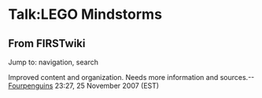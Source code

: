 # Talk:LEGO Mindstorms

## From FIRSTwiki

Jump to: navigation, search

Improved content and organization. Needs more information and sources.--[Fourpenguins](/index.php?title=User:Fourpenguins&action=edit "User:Fourpenguins") 23:27, 25 November 2007 (EST)
